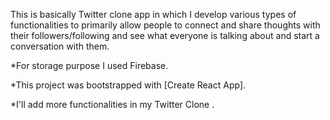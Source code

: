 This is basically Twitter clone app in which I develop various types of functionalities  to primarily allow people to connect and share thoughts with their followers/following and see what everyone is talking about and start a conversation with them.

*For storage purpose I used Firebase.

*This project was bootstrapped with [Create React App].

*I'll add more functionalities in my Twitter Clone .





